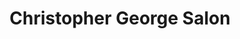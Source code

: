 ---
title: "Christopher George Salon"
url: /savannah/christopher-george-salon/
shop: hairdresser
---